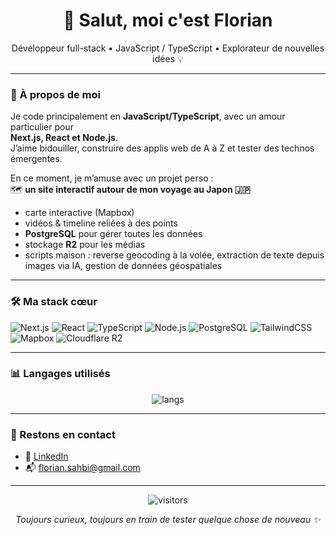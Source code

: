 <h1 align="center">👋 Salut, moi c'est Florian</h1>
<p align="center">Développeur full-stack • JavaScript / TypeScript • Explorateur de nouvelles idées 💡</p>

---

### 🌱 À propos de moi
Je code principalement en **JavaScript/TypeScript**, avec un amour particulier pour  
**Next.js, React et Node.js**.  
J’aime bidouiller, construire des applis web de A à Z et tester des technos émergentes.  

En ce moment, je m’amuse avec un projet perso :  
🗺️ **un site interactif autour de mon voyage au Japon 🇯🇵**  
- carte interactive (Mapbox)  
- vidéos & timeline reliées à des points  
- **PostgreSQL** pour gérer toutes les données  
- stockage **R2** pour les médias  
- scripts maison : reverse geocoding à la volée, extraction de texte depuis images via IA, gestion de données géospatiales  

---

### 🛠️ Ma stack cœur
<p>
  <img alt="Next.js" src="https://img.shields.io/badge/Next.js-000000?logo=nextdotjs&logoColor=white">
  <img alt="React" src="https://img.shields.io/badge/React-20232A?logo=react&logoColor=61DAFB">
  <img alt="TypeScript" src="https://img.shields.io/badge/TypeScript-3178C6?logo=typescript&logoColor=white">
  <img alt="Node.js" src="https://img.shields.io/badge/Node.js-43853D?logo=node.js&logoColor=white">
  <img alt="PostgreSQL" src="https://img.shields.io/badge/PostgreSQL-336791?logo=postgresql&logoColor=white">
  <img alt="TailwindCSS" src="https://img.shields.io/badge/TailwindCSS-0EA5E9?logo=tailwindcss&logoColor=white">
  <img alt="Mapbox" src="https://img.shields.io/badge/Mapbox-000000?logo=mapbox&logoColor=white">
  <img alt="Cloudflare R2" src="https://img.shields.io/badge/Cloudflare-R2-F38020?logo=cloudflare&logoColor=white">
</p>

---

### 📊 Langages utilisés
<p align="center">
  <img src="https://github-readme-stats.vercel.app/api/top-langs/?username=FlorianSahbi&layout=compact&theme=radical" alt="langs" />
</p>

---

### 🤝 Restons en contact
- 💼 [LinkedIn](https://www.linkedin.com/in/floriansahbi/)  
- 📬 florian.sahbi@gmail.com  

---

<p align="center">
  <img src="https://komarev.com/ghpvc/?username=FlorianSahbi&style=for-the-badge&color=blue" alt="visitors"/>
</p>

<p align="center"><i>Toujours curieux, toujours en train de tester quelque chose de nouveau ✨</i></p>
